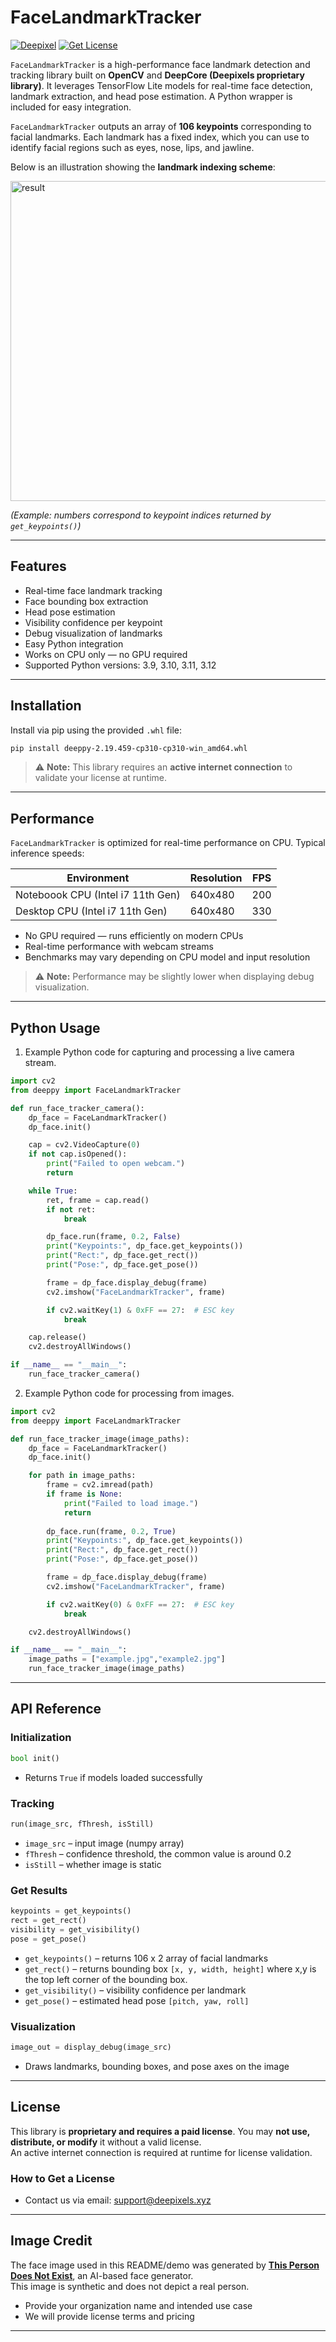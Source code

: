 # FaceLandmarkTracker
[![Deepixel](https://img.shields.io/badge/Deepixel-Visit%20Website-blue?style=flat-square)](https://deepixel.xyz)
[![Get License](https://img.shields.io/badge/Get%20License-Contact%20Us-yellow)](#license)

`FaceLandmarkTracker` is a high-performance face landmark detection and tracking library built on **OpenCV** and **DeepCore (Deepixels proprietary library)**. It leverages TensorFlow Lite models for real-time face detection, landmark extraction, and head pose estimation. A Python wrapper is included for easy integration.

`FaceLandmarkTracker` outputs an array of **106 keypoints** corresponding to facial landmarks.
Each landmark has a fixed index, which you can use to identify facial regions such as eyes, nose, lips, and jawline.

Below is an illustration showing the **landmark indexing scheme**:

<img width="512" height="512" alt="result" src="https://github.com/user-attachments/assets/05862c02-4a6d-4654-a8b9-c96652170ec2" />

*(Example: numbers correspond to keypoint indices returned by `get_keypoints()`)*

---

## Features

* Real-time face landmark tracking
* Face bounding box extraction
* Head pose estimation
* Visibility confidence per keypoint
* Debug visualization of landmarks
* Easy Python integration
* Works on CPU only — no GPU required
* Supported Python versions: 3.9, 3.10, 3.11, 3.12

---

## Installation

Install via pip using the provided `.whl` file:

```bash
pip install deeppy-2.19.459-cp310-cp310-win_amd64.whl
```

> ⚠️ **Note:** This library requires an **active internet connection** to validate your license at runtime.

---


## Performance

`FaceLandmarkTracker` is optimized for real-time performance on CPU. Typical inference speeds:

| Environment                                | Resolution  | FPS  |
| ------------------------------------------ | ----------- | ----------|
| Noteboook CPU (Intel i7 11th Gen)          |  640x480    |   200     |
| Desktop CPU (Intel i7 11th Gen)            |  640x480    |   330     | 

* No GPU required — runs efficiently on modern CPUs
* Real-time performance with webcam streams
* Benchmarks may vary depending on CPU model and input resolution

> ⚠️ **Note:** Performance may be slightly lower when displaying debug visualization.

---

## Python Usage
1. Example Python code for capturing and processing a live camera stream.

```python
import cv2
from deeppy import FaceLandmarkTracker

def run_face_tracker_camera():
    dp_face = FaceLandmarkTracker()
    dp_face.init()

    cap = cv2.VideoCapture(0)
    if not cap.isOpened():
        print("Failed to open webcam.")
        return

    while True:
        ret, frame = cap.read()
        if not ret:
            break

        dp_face.run(frame, 0.2, False)
        print("Keypoints:", dp_face.get_keypoints())
        print("Rect:", dp_face.get_rect())
        print("Pose:", dp_face.get_pose())

        frame = dp_face.display_debug(frame)
        cv2.imshow("FaceLandmarkTracker", frame)

        if cv2.waitKey(1) & 0xFF == 27:  # ESC key
            break

    cap.release()
    cv2.destroyAllWindows()

if __name__ == "__main__":
    run_face_tracker_camera()
```


2. Example Python code for processing from images.

```python
import cv2
from deeppy import FaceLandmarkTracker

def run_face_tracker_image(image_paths):
    dp_face = FaceLandmarkTracker()
    dp_face.init()

    for path in image_paths:
        frame = cv2.imread(path)
        if frame is None:
            print("Failed to load image.")
            return
    
        dp_face.run(frame, 0.2, True)
        print("Keypoints:", dp_face.get_keypoints())
        print("Rect:", dp_face.get_rect())
        print("Pose:", dp_face.get_pose())

        frame = dp_face.display_debug(frame)
        cv2.imshow("FaceLandmarkTracker", frame)

        if cv2.waitKey(0) & 0xFF == 27:  # ESC key
            break

    cv2.destroyAllWindows()

if __name__ == "__main__":
    image_paths = ["example.jpg","example2.jpg"]
    run_face_tracker_image(image_paths)
```

---

## API Reference

### Initialization

```python
bool init()
```
* Returns `True` if models loaded successfully


### Tracking

```python
run(image_src, fThresh, isStill)
```

* `image_src` – input image (numpy array)
* `fThresh` – confidence threshold, the common value is around 0.2
* `isStill` – whether image is static

### Get Results

```python
keypoints = get_keypoints()
rect = get_rect()
visibility = get_visibility()
pose = get_pose()
```

* `get_keypoints()` – returns 106 x 2 array of facial landmarks
* `get_rect()` – returns bounding box `[x, y, width, height]` where x,y is the top left corner of the bounding box.
* `get_visibility()` – visibility confidence per landmark
* `get_pose()` – estimated head pose `[pitch, yaw, roll]`

### Visualization

```python
image_out = display_debug(image_src)
```

* Draws landmarks, bounding boxes, and pose axes on the image

---




## License

This library is **proprietary and requires a paid license**. You may **not use, distribute, or modify** it without a valid license.  
An active internet connection is required at runtime for license validation.  


### How to Get a License

* Contact us via email: [support@deepixels.xyz](mailto:support@deepixels.xyz)

---

## Image Credit

The face image used in this README/demo was generated by **[This Person Does Not Exist](https://thispersondoesnotexist.com/)**, an AI-based face generator.  
This image is synthetic and does not depict a real person.
* Provide your organization name and intended use case
* We will provide license terms and pricing


---
